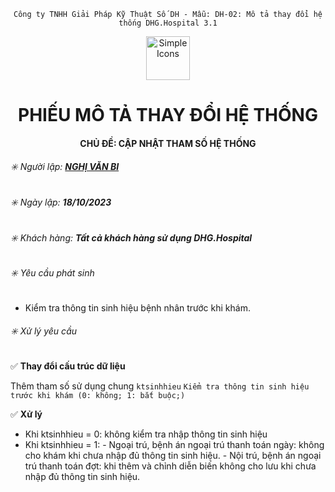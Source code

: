 <div align="center">

`Công ty TNHH Giải Pháp Kỹ Thuật Số DH - Mẫu: DH-02: Mô tả thay đổi hệ thống DHG.Hospital 3.1`

</div>

<div align="center">
  <img src="https://raw.githubusercontent.com/dh-hos/dhg.hospitalprinter/main/Deploy_Tools/Logo.ico" alt="Simple Icons" width=70>
  <h1>PHIẾU MÔ TẢ THAY ĐỔI HỆ THỐNG</h1>  
</div>
<div align="center">

#### CHỦ ĐỀ: CẬP NHẬT THAM SỐ HỆ THỐNG

</div>

###### :eight_spoked_asterisk: Người lập: [**NGHỊ VĂN BI**](https://github.com/ongtrieuhau)

###### :eight_spoked_asterisk: Ngày lập: **18/10/2023**

###### :eight_spoked_asterisk: Khách hàng: **Tất cả khách hàng sử dụng DHG.Hospital**

###### :eight_spoked_asterisk: Yêu cầu phát sinh

- Kiểm tra thông tin sinh hiệu bệnh nhân trước khi khám.

###### :eight_spoked_asterisk: Xử lý yêu cầu

:white_check_mark: **Thay đổi cấu trúc dữ liệu**

Thêm tham số sử dụng chung `ktsinhhieu` `Kiểm tra thông tin sinh hiệu trước khi khám (0: không; 1: bắt buộc;)`

:white_check_mark: **Xử lý**
+ Khi ktsinhhieu = 0: không kiểm tra nhập thông tin sinh hiệu
+ Khi ktsinhhieu = 1: 
            - Ngoại trú, bệnh án ngoại trú thanh toán ngày: không cho khám khi chưa nhập đủ thông tin sinh hiệu.
            - Nội trú, bệnh án ngoại trú thanh toán đợt: khi thêm và chỉnh diễn biến không cho lưu khi chưa nhập đủ thông tin sinh hiệu.
